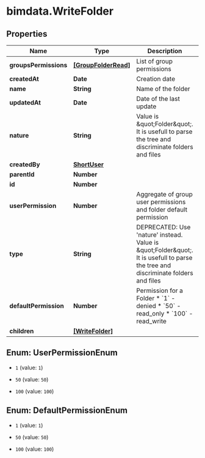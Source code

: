 # bimdata.WriteFolder

## Properties

Name | Type | Description | Notes
------------ | ------------- | ------------- | -------------
**groupsPermissions** | [**[GroupFolderRead]**](GroupFolderRead.md) | List of group permissions | [readonly] 
**createdAt** | **Date** | Creation date | [readonly] 
**name** | **String** | Name of the folder | 
**updatedAt** | **Date** | Date of the last update | [readonly] 
**nature** | **String** | Value is \&quot;Folder\&quot;. It is usefull to parse the tree and discriminate folders and files | [readonly] 
**createdBy** | [**ShortUser**](ShortUser.md) |  | [readonly] 
**parentId** | **Number** |  | [optional] 
**id** | **Number** |  | [readonly] 
**userPermission** | **Number** | Aggregate of group user permissions and folder default permission | [readonly] 
**type** | **String** | DEPRECATED: Use &#39;nature&#39; instead. Value is \&quot;Folder\&quot;. It is usefull to parse the tree and discriminate folders and files | [readonly] 
**defaultPermission** | **Number** | Permission for a Folder  * &#x60;1&#x60; - denied * &#x60;50&#x60; - read_only * &#x60;100&#x60; - read_write | [optional] 
**children** | [**[WriteFolder]**](WriteFolder.md) |  | [optional] 



## Enum: UserPermissionEnum


* `1` (value: `1`)

* `50` (value: `50`)

* `100` (value: `100`)





## Enum: DefaultPermissionEnum


* `1` (value: `1`)

* `50` (value: `50`)

* `100` (value: `100`)




